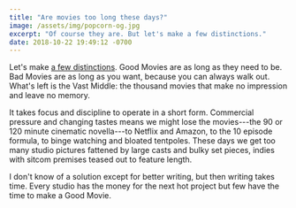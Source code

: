 ```yaml
---
title: "Are movies too long these days?"
image: /assets/img/popcorn-og.jpg
excerpt: "Of course they are. But let's make a few distinctions."
date: 2018-10-22 19:49:12 -0700
---
```


Let's make [a few distinctions](https://www.indiewire.com/2018/10/should-movies-be-shorter-1202014312/). Good Movies are as long as they need to be. Bad Movies are as long as you want, because you can always walk out. What's left is the Vast Middle: the thousand movies that make no impression and leave no memory.

It takes focus and discipline to operate in a short form. Commercial pressure and changing tastes means we might lose the movies---the 90 or 120 minute cinematic novella---to Netflix and Amazon, to the 10 episode formula, to binge watching and bloated tentpoles. These days we get too many studio pictures fattened by large casts and bulky set pieces, indies with sitcom premises teased out to feature length.

I don't know of a solution except for better writing, but then writing takes time. Every studio has the money for the next hot project but few have the time to make a Good Movie.
